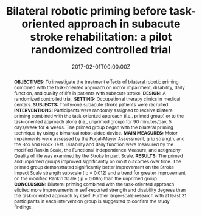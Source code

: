 ---
abstract: "**OBJECTIVES:**
To investigate the treatment effects of bilateral robotic priming combined with the task-oriented approach on motor impairment, disability, daily function, and quality of life in patients with subacute stroke.
**DESIGN:**
A randomized controlled trial.
**SETTING:**
Occupational therapy clinics in medical centers.
**SUBJECTS:**
Thirty-one subacute stroke patients were recruited.
**INTERVENTIONS:**
Participants were randomly assigned to receive bilateral priming combined with the task-oriented approach (i.e., primed group) or to the task-oriented approach alone (i.e., unprimed group) for 90 minutes/day, 5 days/week for 4 weeks. The primed group began with the bilateral priming technique by using a bimanual robot-aided device.
**MAIN MEASURES:**
Motor impairments were assessed by the Fugal-Meyer Assessment, grip strength, and the Box and Block Test. Disability and daily function were measured by the modified Rankin Scale, the Functional Independence Measure, and actigraphy. Quality of life was examined by the Stroke Impact Scale.
**RESULTS:**
The primed and unprimed groups improved significantly on most outcomes over time. The primed group demonstrated significantly better improvement on the Stroke Impact Scale strength subscale ( p = 0.012) and a trend for greater improvement on the modified Rankin Scale ( p = 0.065) than the unprimed group.
**CONCLUSION:**
Bilateral priming combined with the task-oriented approach elicited more improvements in self-reported strength and disability degrees than the task-oriented approach by itself. Further large-scale research with at least 31 participants in each intervention group is suggested to confirm the study findings."
authors:
- Yu-wei Hsieh
- Ching-yi Wu
- Wei-en Wang
- Keh-chung Lin
- Ku-chou Chang
- Chih-chi Chen
- Chien-ting Liu
date: "2017-02-01T00:00:00Z"
doi: "10.1177/0269215516633275."
featured: false
image:
  caption: 'Image credit:[**Figure**](http://www.ruishihealthcare.com/a/product/RehabilitationTreatmentModalities/StrokeRehabilitation/Bi-Manu-Track.html)'
  focal_point: ""
  preview_only: false
# links:
# - name: Custom Link
#   url: https://insights.ovid.com/crossref?an=00006396-201812000-00014
# projects:
# - internal-project
publication: '*Clinical Rehabilitation*:31(2)'
publication_short: ""
publication_types:
- "2"
# type 2 : journal paper
# type 1 : conference 
# type 3 : preprint
publishDate: "2017-02-01T00:00:00Z"
#slides: example
summary: Bilateral priming combined with the task-oriented approach elicited more improvements in self-reported strength and disability degrees than the task-oriented approach by itself. Further large-scale research with at least 31 participants in each intervention group is suggested to confirm the study findings.
tags:
- Source Themes
title: 'Bilateral robotic priming before task-oriented approach in subacute stroke rehabilitation: a pilot randomized controlled trial'
# url_code: ""
# url_dataset: ""
url_pdf: https://www.ncbi.nlm.nih.gov/pubmed/26893457
# url_poster: ""
# url_project: ""
# url_slides: ""
# url_source: ""
# url_video: ""


# {{% alert note %}}
# Click the *Slides* button above to demo Academic's Markdown slides feature.
# {{% /alert %}}
# 
# Supplementary notes can be added here, including [code and math](https://sourcethemes.com/academic/docs/writing-markdown-latex/).
---
